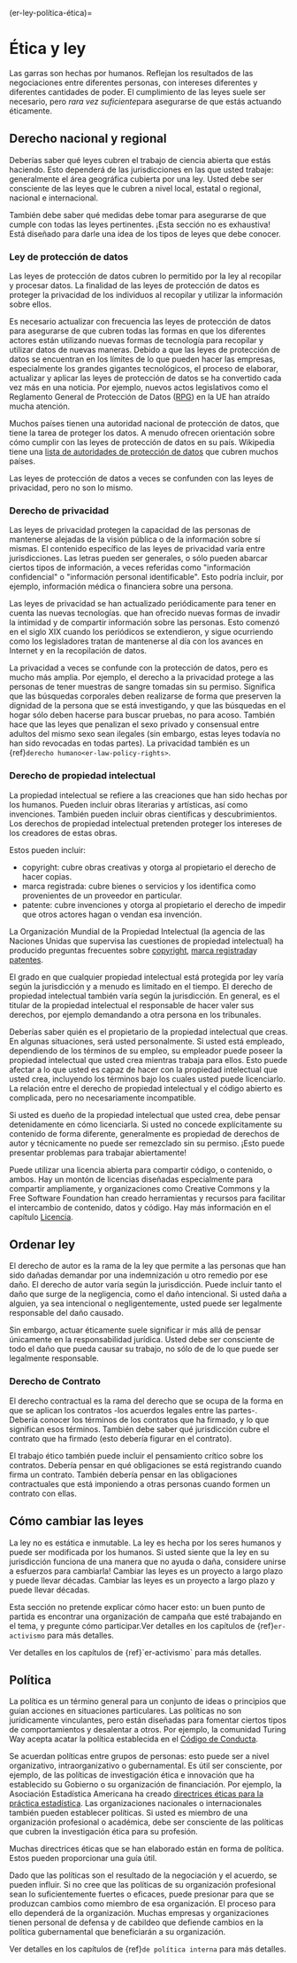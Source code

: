 (er-ley-política-ética)=
# Ética y ley

Las garras son hechas por humanos. Reflejan los resultados de las negociaciones entre diferentes personas, con intereses diferentes y diferentes cantidades de poder. El cumplimiento de las leyes suele ser necesario, pero *rara vez suficiente*para asegurarse de que estás actuando éticamente.

## Derecho nacional y regional

Deberías saber qué leyes cubren el trabajo de ciencia abierta que estás haciendo. Esto dependerá de las jurisdicciones en las que usted trabaje: generalmente el área geográfica cubierta por una ley. Usted debe ser consciente de las leyes que le cubren a nivel local, estatal o regional, nacional e internacional.

También debe saber qué medidas debe tomar para asegurarse de que cumple con todas las leyes pertinentes. ¡Esta sección no es exhaustiva! Está diseñado para darle una idea de los tipos de leyes que debe conocer.

### Ley de protección de datos

Las leyes de protección de datos cubren lo permitido por la ley al recopilar y procesar datos. La finalidad de las leyes de protección de datos es proteger la privacidad de los individuos al recopilar y utilizar la información sobre ellos.

Es necesario actualizar con frecuencia las leyes de protección de datos para asegurarse de que cubren todas las formas en que los diferentes actores están utilizando nuevas formas de tecnología para recopilar y utilizar datos de nuevas maneras. Debido a que las leyes de protección de datos se encuentran en los límites de lo que pueden hacer las empresas, especialmente los grandes gigantes tecnológicos, el proceso de elaborar, actualizar y aplicar las leyes de protección de datos se ha convertido cada vez más en una noticia. Por ejemplo, nuevos actos legislativos como el Reglamento General de Protección de Datos ([RPG](https://gdpr-info.eu/)) en la UE han atraído mucha atención.

Muchos países tienen una autoridad nacional de protección de datos, que tiene la tarea de proteger los datos. A menudo ofrecen orientación sobre cómo cumplir con las leyes de protección de datos en su país. Wikipedia tiene una [lista de autoridades de protección de datos](https://en.wikipedia.org/wiki/National_data_protection_authority) que cubren muchos países.

Las leyes de protección de datos a veces se confunden con las leyes de privacidad, pero no son lo mismo.

### Derecho de privacidad

Las leyes de privacidad protegen la capacidad de las personas de mantenerse alejadas de la visión pública o de la información sobre sí mismas. El contenido específico de las leyes de privacidad varía entre jurisdicciones. Las letras pueden ser generales, o sólo pueden abarcar ciertos tipos de información, a veces referidas como "información confidencial" o "información personal identificable". Esto podría incluir, por ejemplo, información médica o financiera sobre una persona.

Las leyes de privacidad se han actualizado periódicamente para tener en cuenta las nuevas tecnologías. que han ofrecido nuevas formas de invadir la intimidad y de compartir información sobre las personas. Esto comenzó en el siglo XIX cuando los periódicos se extendieron, y sigue ocurriendo como los legisladores tratan de mantenerse al día con los avances en Internet y en la recopilación de datos.

La privacidad a veces se confunde con la protección de datos, pero es mucho más amplia. Por ejemplo, el derecho a la privacidad protege a las personas de tener muestras de sangre tomadas sin su permiso. Significa que las búsquedas corporales deben realizarse de forma que preserven la dignidad de la persona que se está investigando, y que las búsquedas en el hogar sólo deben hacerse para buscar pruebas, no para acoso. También hace que las leyes que penalizan el sexo privado y consensual entre adultos del mismo sexo sean ilegales (sin embargo, estas leyes todavía no han sido revocadas en todas partes). La privacidad también es un {ref}`derecho humano<er-law-policy-rights>`.

### Derecho de propiedad intelectual

La propiedad intelectual se refiere a las creaciones que han sido hechas por los humanos. Pueden incluir obras literarias y artísticas, así como invenciones. También pueden incluir obras científicas y descubrimientos. Los derechos de propiedad intelectual pretenden proteger los intereses de los creadores de estas obras.

Estos pueden incluir:
- copyright: cubre obras creativas y otorga al propietario el derecho de hacer copias.
- marca registrada: cubre bienes o servicios y los identifica como provenientes de un proveedor en particular.
- patente: cubre invenciones y otorga al propietario el derecho de impedir que otros actores hagan o vendan esa invención.

La Organización Mundial de la Propiedad Intelectual (la agencia de las Naciones Unidas que supervisa las cuestiones de propiedad intelectual) ha producido preguntas frecuentes sobre [copyright](https://www.wipo.int/copyright/en/faq_copyright.html), [marca registrada](https://www.wipo.int/trademarks/en/)y [patentes](https://www.wipo.int/patents/en/faq_patents.html).

El grado en que cualquier propiedad intelectual está protegida por ley varía según la jurisdicción y a menudo es limitado en el tiempo. El derecho de propiedad intelectual también varía según la jurisdicción. En general, es el titular de la propiedad intelectual el responsable de hacer valer sus derechos, por ejemplo demandando a otra persona en los tribunales.

Deberías saber quién es el propietario de la propiedad intelectual que creas. En algunas situaciones, será usted personalmente. Si usted está empleado, dependiendo de los términos de su empleo, su empleador puede poseer la propiedad intelectual que usted crea mientras trabaja para ellos. Esto puede afectar a lo que usted es capaz de hacer con la propiedad intelectual que usted crea, incluyendo los términos bajo los cuales usted puede licenciarlo. La relación entre el derecho de propiedad intelectual y el código abierto es complicada, pero no necesariamente incompatible.
<!--- Link to the activism chapter, section on advocating for open practice, when we've written it -->

Si usted es dueño de la propiedad intelectual que usted crea, debe pensar detenidamente en cómo licenciarla. Si usted no concede explícitamente su contenido de forma diferente, generalmente es propiedad de derechos de autor y técnicamente no puede ser remezclado sin su permiso. ¡Esto puede presentar problemas para trabajar abiertamente!

Puede utilizar una licencia abierta para compartir código, o contenido, o ambos. Hay un montón de licencias diseñadas especialmente para compartir ampliamente, y organizaciones como Creative Commons y la Free Software Foundation han creado herramientas y recursos para facilitar el intercambio de contenido, datos y código. Hay más información en el capítulo [Licencia](https://the-turing-way.netlify.app/reproducible-research/licensing.html).

## Ordenar ley

El derecho de autor es la rama de la ley que permite a las personas que han sido dañadas demandar por una indemnización u otro remedio por ese daño. El derecho de autor varía según la jurisdicción. Puede incluir tanto el daño que surge de la negligencia, como el daño intencional. Si usted daña a alguien, ya sea intencional o negligentemente, usted puede ser legalmente responsable del daño causado.

Sin embargo, actuar éticamente suele significar ir más allá de pensar únicamente en la responsabilidad jurídica. Usted debe ser consciente de todo el daño que pueda causar su trabajo, no sólo de de lo que puede ser legalmente responsable.

### Derecho de Contrato

El derecho contractual es la rama del derecho que se ocupa de la forma en que se aplican los contratos -los acuerdos legales entre las partes-. Debería conocer los términos de los contratos que ha firmado, y lo que significan esos términos. También debe saber qué jurisdicción cubre el contrato que ha firmado (esto debería figurar en el contrato).

El trabajo ético también puede incluir el pensamiento crítico sobre los contratos. Debería pensar en qué obligaciones se está registrando cuando firma un contrato. También debería pensar en las obligaciones contractuales que está imponiendo a otras personas cuando formen un contrato con ellas.

## Cómo cambiar las leyes

La ley no es estática e inmutable. La ley es hecha por los seres humanos y puede ser modificada por los humanos. Si usted siente que la ley en su jurisdicción funciona de una manera que no ayuda o daña, considere unirse a esfuerzos para cambiarla! Cambiar las leyes es un proyecto a largo plazo y puede llevar décadas. Cambiar las leyes es un proyecto a largo plazo y puede llevar décadas.

Esta sección no pretende explicar cómo hacer esto: un buen punto de partida es encontrar una organización de campaña que esté trabajando en el tema, y pregunte cómo participar.<!--- edite esto para referirse al capítulo del activismo, cuando lo hayamos escrito -->Ver detalles en los capítulos de {ref}`er-activismo` para más detalles.
<!--- edite esto para referirse al capítulo del activismo, cuando lo hayamos escrito --> Ver detalles en los capítulos de {ref}`er-activismo` para más detalles.

## Política

La política es un término general para un conjunto de ideas o principios que guían acciones en situaciones particulares. Las políticas no son jurídicamente vinculantes, pero están diseñadas para fomentar ciertos tipos de comportamientos y desalentar a otros. Por ejemplo, la comunidad Turing Way acepta acatar la política establecida en el [Código de Conducta](https://the-turing-way.netlify.app/community-handbook/coc.html).

Se acuerdan políticas entre grupos de personas: esto puede ser a nivel organizativo, intraorganizativo o gubernamental. Es útil ser consciente, por ejemplo, de las políticas de investigación ética e innovación que ha establecido su Gobierno o su organización de financiación. Por ejemplo, la Asociación Estadística Americana ha creado [directrices éticas para la práctica estadística](https://www.amstat.org/ASA/Your-Career/Ethical-Guidelines-for-Statistical-Practice.aspx). Las organizaciones nacionales o internacionales también pueden establecer políticas. Si usted es miembro de una organización profesional o académica, debe ser consciente de las políticas que cubren la investigación ética para su profesión.

Muchas directrices éticas que se han elaborado están en forma de política. Estos pueden proporcionar una guía útil.

Dado que las políticas son el resultado de la negociación y el acuerdo, se pueden influir. Si no cree que las políticas de su organización profesional sean lo suficientemente fuertes o eficaces, puede presionar para que se produzcan cambios como miembro de esa organización. El proceso para ello dependerá de la organización. Muchas empresas y organizaciones tienen personal de defensa y de cabildeo que defiende cambios en la política gubernamental que beneficiarán a su organización.

Ver detalles en los capítulos de {ref}`de política interna` para más detalles.
